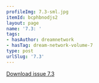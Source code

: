 ```yaml
---
profileImg: 7.3-sml.jpg
itemId: bcphbnodjs2
layout: page
name: '7.3: '
tags:
- hasAuthor: dreamnetwork
- hasTag: dream-network-volume-7
type: post
urlSlug: '7.3'
---
```

<a href="../files/pdfs/Volume_7/7.3-Dream-Network-Bulletin_Volume-7-Number-3.pdf" download="">Download issue 7.3</a>